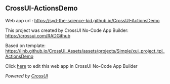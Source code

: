 ## CrossUI-ActionsDemo
Web app url : https://syd-the-science-kid.github.io/CrossUI-ActionsDemo

This project was created by CrossUI No-Code App Builder: https://crossui.com/RADGithub

Based on template: https://linb.github.io/CrossUI_Assets/assets/projects/Simple/xui_project_tpl_ActionsDemo

Click [here](https://crossui.com/RADGithub/#!from=github&owner=syd-the-science-kid&repo=CrossUI-ActionsDemo) to edit this web app in CrossUI No-Code App Builder

<i>Powered by [CrossUI](https://crossui.com)</i>
